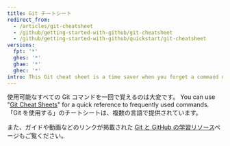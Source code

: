 ```yaml
---
title: Git チートシート
redirect_from:
  - /articles/git-cheatsheet
  - /github/getting-started-with-github/git-cheatsheet
  - /github/getting-started-with-github/quickstart/git-cheatsheet
versions:
  fpt: '*'
  ghes: '*'
  ghae: '*'
  ghec: '*'
intro: This Git cheat sheet is a time saver when you forget a command or don't want to use help in the CLI.
---
```


使用可能なすべての Git コマンドを一回で覚えるのは大変です。 You can use "[Git Cheat Sheets](https://training.github.com/)" for a quick reference to frequently used commands. 「Git を使用する」のチートシートは、複数の言語で提供されています。

また、ガイドや動画などのリンクが掲載された [Git と GitHub の学習リソース](/articles/git-and-github-learning-resources/)ページもご覧ください。
